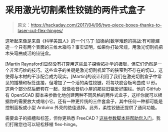 # 采用激光切割柔性铰链的两件式盒子

> 原文：<https://hackaday.com/2017/04/06/two-piece-boxes-thanks-to-laser-cut-flex-hinges/>

这听起来像是来自《科学美国人》的一个[马丁·加德纳]数学难题的挑战:有可能建造一个只有两个表面的三维木箱吗？事实证明，如果你打破常规，用激光切割机把木头弯曲成活的铰链盒。

[Martin Raynsford]显然没有打算用这些盒子探索拓扑学的极限，但它们仍然是一个非常巧妙的技巧。这些盒子的关键是激光切割机留下的狭窄到不存在的切口，这使得与木材的干涉配合成为现实。[Martin]的设计利用了我们在激光切割盒子中常见的插槽和标签连接，但增加了一个活的柔性铰链，将每块胶合板弯曲成 U 形。这两个部分然后嵌套在一起，就像收音机小屋的那些旧铝爱好围栏。他的 GitHub 有 OpenSCAD 脚本来参数化地创建两种不同风格的两件式盒子，这样你就可以根据你的需要放大或缩小它。还有一种更传统的三件套盒子，其中任何一种都可能是控制面板或小型 Arduino 外壳的绝佳选择。此外，柔性铰链还提供了通风功能。

需要盒子的插槽和标签，但你更熟悉 FreeCAD？[这些参数脚本将帮助您入门](https://hackaday.com/2016/07/10/add-slots-and-tabs-to-your-boxes-in-freecad/)，我们打赌您也可以轻松移植 flex-hinge。